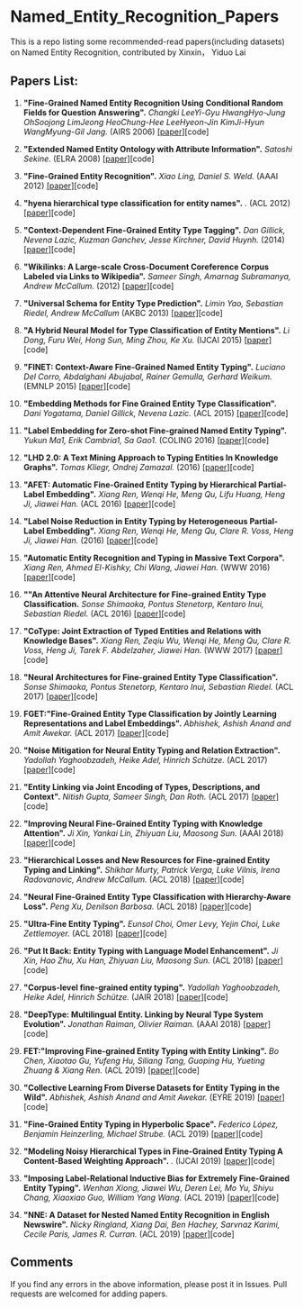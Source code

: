 # Named_Entity_Recognition_Papers
This is a repo listing some recommended-read papers(including datasets) on Named Entity Recognition, contributed by Xinxin， Yiduo Lai

## Papers List:
1. **"Fine-Grained Named Entity Recognition Using Conditional Random Fields for Question Answering".** *Changki LeeYi-Gyu HwangHyo-Jung OhSoojong LimJeong HeoChung-Hee LeeHyeon-Jin KimJi-Hyun WangMyung-Gil Jang.* (AIRS 2006) [[paper]](https://www.researchgate.net/profile/Changki_Lee/publication/221055786_Fine-Grained_Named_Entity_Recognition_Using_Conditional_Random_Fields_for_Question_Answering/links/54c97ea80cf298fd2625fa0f/Fine-Grained-Named-Entity-Recognition-Using-Conditional-Random-Fields-for-Question-Answering.pdf)[code]
  
2. **"Extended Named Entity Ontology with Attribute Information".** *Satoshi Sekine.* (ELRA 2008) [[paper]](http://www.lrec-conf.org/proceedings/lrec2008/pdf/21_paper.pdf)[code]
 
3. **"Fine-Grained Entity Recognition".** *Xiao Ling, Daniel S. Weld.* (AAAI 2012) [[paper]](http://aiweb.cs.washington.edu/ai/pubs/ling-aaai12.pdf)[code]
 
4. **"hyena hierarchical type classification for entity names".** *.* (ACL 2012) [[paper]](https://www.aclweb.org/anthology/C12-2133.pdf)[code]

5. **"Context-Dependent Fine-Grained Entity Type Tagging".** *Dan Gillick, Nevena Lazic, Kuzman Ganchev, Jesse Kirchner, David Huynh.* (2014) [[paper]](https://arxiv.org/abs/1412.1820)[code]
 
6. **"Wikilinks: A Large-scale Cross-Document Coreference Corpus Labeled via Links to Wikipedia".** *Sameer Singh, Amarnag Subramanya, Andrew McCallum.* (2012) [[paper]](http://www.academia.edu/download/30740385/UM-CS-2012-015.pdf)[code]
 
7. **"Universal Schema for Entity Type Prediction".** *Limin Yao, Sebastian  Riedel, Andrew  McCallum* (AKBC 2013) [[paper]](https://dl.acm.org/doi/abs/10.1145/2509558.2509572)[code]
 
8. **"A Hybrid Neural Model for Type Classification of Entity Mentions".** *Li Dong, Furu Wei, Hong Sun, Ming Zhou, Ke Xu.* (IJCAI 2015) [[paper]](https://www.ijcai.org/Proceedings/15/Papers/179.pdf)[code]

9. **"FINET: Context-Aware Fine-Grained Named Entity Typing".** *Luciano Del Corro, Abdalghani Abujabal, Rainer Gemulla, Gerhard Weikum.* (EMNLP 2015) [[paper]](https://www.aclweb.org/anthology/D15-1103.pdf)[code]
  
10. **"Embedding Methods for Fine Grained Entity Type Classification".** *Dani Yogatama, Daniel Gillick, Nevena Lazic.* (ACL 2015) [[paper]](https://www.aclweb.org/anthology/P15-2048.pdf)[code]
 
11. **"Label Embedding for Zero-shot Fine-grained Named Entity Typing".** *Yukun Ma1, Erik Cambria1, Sa Gao1.* (COLING 2016) [[paper]](https://sentic.net/label-embedding-for-zero-shot-named-entity-typing.pdf)[code]
  
12. **"LHD 2.0: A Text Mining Approach to Typing Entities In Knowledge Graphs".** *Tomas Kliegr, Ondrej Zamazal.* (2016) [[paper]](https://www.sciencedirect.com/science/article/pii/S1570826816300166)[code]
 
13. **"AFET: Automatic Fine-Grained Entity Typing by Hierarchical Partial-Label Embedding".** *Xiang Ren, Wenqi He, Meng Qu, Lifu Huang, Heng Ji, Jiawei Han.* (ACL 2016) [[paper]](https://www.aclweb.org/anthology/D16-1144.pdf)[code]
 
14. **"Label Noise Reduction in Entity Typing by Heterogeneous Partial-Label Embedding".** *Xiang Ren, Wenqi He, Meng Qu, Clare R. Voss, Heng Ji, Jiawei Han.* (2016) [[paper]](https://dl.acm.org/doi/abs/10.1145/2939672.2939822)[code]

15. **"Automatic Entity Recognition and Typing in Massive Text Corpora".** *Xiang Ren, Ahmed El-Kishky, Chi Wang, Jiawei Han.* (WWW 2016) [[paper]](https://dl.acm.org/doi/abs/10.1145/2872518.2891065)[code]
 
16. **""An Attentive Neural Architecture for Fine-grained Entity Type Classification.** *Sonse Shimaoka, Pontus Stenetorp, Kentaro Inui, Sebastian Riedel.* (ACL 2016) [[paper]](https://arxiv.org/abs/1604.05525)[code]
  
17. **"CoType: Joint Extraction of Typed Entities and Relations with Knowledge Bases".** *Xiang Ren, Zeqiu Wu, Wenqi He, Meng Qu, Clare R. Voss, Heng Ji, Tarek F. Abdelzaher, Jiawei Han.* (WWW 2017) [[paper]](https://arxiv.org/pdf/1610.08763)[code]
 
18. **"Neural Architectures for Fine-grained Entity Type Classification".** *Sonse Shimaoka, Pontus Stenetorp, Kentaro Inui, Sebastian Riedel.* (ACL 2017) [[paper]](https://arxiv.org/abs/1606.01341)[code]
 
19. **FGET:"Fine-Grained Entity Type Classification by Jointly Learning Representations and Label Embeddings".** *Abhishek, Ashish Anand and Amit Awekar.* (ACL 2017) [[paper]](https://www.aclweb.org/anthology/E17-1075.pdf)[code]
 
20. **"Noise Mitigation for Neural Entity Typing and Relation Extraction".** *Yadollah Yaghoobzadeh, Heike Adel, Hinrich Schütze.* (ACL 2017) [[paper]](https://www.aclweb.org/anthology/E17-1111.pdf)[code]
 
21. **"Entity Linking via Joint Encoding of Types, Descriptions, and Context".** *Nitish Gupta, Sameer Singh, Dan Roth.* (ACL 2017) [[paper]](https://www.aclweb.org/anthology/D17-1284.pdf)[code]

22. **"Improving Neural Fine-Grained Entity Typing with Knowledge Attention".** *Ji Xin, Yankai Lin, Zhiyuan Liu, Maosong Sun.* (AAAI 2018) [[paper]](http://nlp.csai.tsinghua.edu.cn/~lyk/publications/aaai2018_entitytyping.pdf)[code]
  
23. **"Hierarchical Losses and New Resources for Fine-grained Entity Typing and Linking".** *Shikhar Murty, Patrick Verga, Luke Vilnis, Irena Radovanovic, Andrew McCallum.* (ACL 2018) [[paper]](https://www.aclweb.org/anthology/P18-1010.pdf)[code]
 
24. **"Neural Fine-Grained Entity Type Classification with Hierarchy-Aware Loss".** *Peng Xu, Denilson Barbosa.* (ACL 2018) [[paper]](https://www.aclweb.org/anthology/N18-1002.pdf)[code]

25. **"Ultra-Fine Entity Typing".** *Eunsol Choi, Omer Levy, Yejin Choi, Luke Zettlemoyer.* (ACL 2018) [[paper]](https://www.aclweb.org/anthology/P18-1009.pdf)[code]

26. **"Put It Back: Entity Typing with Language Model Enhancement".** *Ji Xin, Hao Zhu, Xu Han, Zhiyuan Liu, Maosong Sun.* (ACL 2018) [[paper]](https://www.aclweb.org/anthology/D18-1121.pdf)[code]

27. **"Corpus-level fine-grained entity typing".** *Yadollah Yaghoobzadeh, Heike  Adel, Hinrich Schütze.* (JAIR 2018) [[paper]](https://dl.acm.org/citation.cfm?id=3241711)[code]
 
28. **"DeepType: Multilingual Entity. Linking by Neural Type System Evolution".** *Jonathan Raiman, Olivier Raiman.* (AAAI 2018) [[paper]](https://arxiv.org/pdf/1802.01021)[code]
 
29. **FET:"Improving Fine-grained Entity Typing with Entity Linking".** *Bo Chen, Xiaotao Gu, Yufeng Hu, Siliang Tang, Guoping Hu, Yueting Zhuang & Xiang Ren.* (ACL 2019) [[paper]](https://arxiv.org/pdf/1904.06475)[code]
 
30. **"Collective Learning From Diverse Datasets for Entity Typing in the Wild".** *Abhishek, Ashish Anand and Amit Awekar.* (EYRE 2019) [[paper]](https://arxiv.org/pdf/1810.08782)[code]
 
31. **"Fine-Grained Entity Typing in Hyperbolic Space".** *Federico López, Benjamin Heinzerling, Michael Strube.* (ACL 2019) [[paper]](https://arxiv.org/pdf/1906.02505)[code]

32. **"Modeling Noisy Hierarchical Types in Fine-Grained Entity Typing A Content-Based Weighting Approach".** *.* (IJCAI 2019) [[paper]](https://www.ijcai.org/proceedings/2019/0731.pdf)[code]

33. **"Imposing Label-Relational Inductive Bias for Extremely Fine-Grained Entity Typing".** *Wenhan Xiong, Jiawei Wu, Deren Lei, Mo Yu, Shiyu Chang, Xiaoxiao Guo, William Yang Wang.* (ACL 2019) [[paper]](https://arxiv.org/pdf/1903.02591)[code]

34. **"NNE: A Dataset for Nested Named Entity Recognition in English Newswire".** *Nicky Ringland, Xiang Dai, Ben Hachey, Sarvnaz Karimi, Cecile Paris, James R. Curran.* (ACL 2019) [[paper]](https://www.aclweb.org/anthology/P19-1510.pdf)[code]

## Comments
If you find any errors in the above information, please post it in Issues. Pull requests are welcomed for adding papers.
